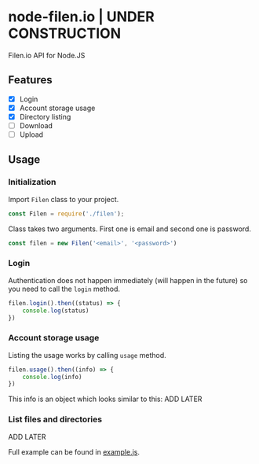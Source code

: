 # node-filen.io | UNDER CONSTRUCTION
Filen.io API for Node.JS

## Features

- [x] Login
- [x] Account storage usage 
- [x] Directory listing
- [ ] Download
- [ ] Upload

## Usage


### Initialization

Import `Filen` class to your project.

```js
const Filen = require('./filen');
```

Class takes two arguments. First one is email and second one is password. 

```js
const filen = new Filen('<email>', '<password>')
```

### Login

Authentication does not happen immediately (will happen in the future) so you need to call the `login` method.

```js
filen.login().then((status) => {
    console.log(status)
})
```

### Account storage usage

Listing the usage works by calling `usage` method.
```js
filen.usage().then((info) => {
    console.log(info)
})
```

This info is an object which looks similar to this: ADD LATER


### List files and directories

ADD LATER


Full example can be found in [example.js](./example.js).
